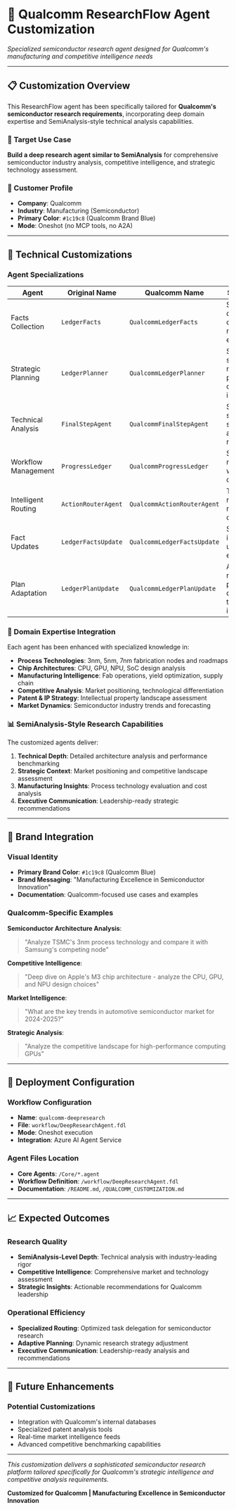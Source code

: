 # 🔷 Qualcomm ResearchFlow Agent Customization

*Specialized semiconductor research agent designed for Qualcomm's manufacturing and competitive intelligence needs*

---

## 📋 Customization Overview

This ResearchFlow agent has been specifically tailored for **Qualcomm's semiconductor research requirements**, incorporating deep domain expertise and SemiAnalysis-style technical analysis capabilities.

### 🎯 Target Use Case
**Build a deep research agent similar to SemiAnalysis** for comprehensive semiconductor industry analysis, competitive intelligence, and strategic technology assessment.

### 🏢 Customer Profile
- **Company**: Qualcomm
- **Industry**: Manufacturing (Semiconductor)
- **Primary Color**: `#1c19c8` (Qualcomm Brand Blue)
- **Mode**: Oneshot (no MCP tools, no A2A)

---

## 🔧 Technical Customizations

### Agent Specializations

| Agent | Original Name | Qualcomm Name | Specialization |
|-------|---------------|---------------|----------------|
| Facts Collection | `LedgerFacts` | `QualcommLedgerFacts` | Semiconductor domain fact collection with manufacturing expertise |
| Strategic Planning | `LedgerPlanner` | `QualcommLedgerPlanner` | Strategic semiconductor research planning with competitive intelligence |
| Technical Analysis | `FinalStepAgent` | `QualcommFinalStepAgent` | SemiAnalysis-style technical summarization and executive reporting |
| Workflow Management | `ProgressLedger` | `QualcommProgressLedger` | Semiconductor research workflow orchestration |
| Intelligent Routing | `ActionRouterAgent` | `QualcommActionRouterAgent` | Technical research task routing optimization |
| Fact Updates | `LedgerFactsUpdate` | `QualcommLedgerFactsUpdate` | Semiconductor intelligence updating and enhancement |
| Plan Adaptation | `LedgerPlanUpdate` | `QualcommLedgerPlanUpdate` | Adaptive research planning for complex technical investigations |

### 🧠 Domain Expertise Integration

Each agent has been enhanced with specialized knowledge in:

- **Process Technologies**: 3nm, 5nm, 7nm fabrication nodes and roadmaps
- **Chip Architectures**: CPU, GPU, NPU, SoC design analysis
- **Manufacturing Intelligence**: Fab operations, yield optimization, supply chain
- **Competitive Analysis**: Market positioning, technological differentiation
- **Patent & IP Strategy**: Intellectual property landscape assessment
- **Market Dynamics**: Semiconductor industry trends and forecasting

### 📊 SemiAnalysis-Style Research Capabilities

The customized agents deliver:

1. **Technical Depth**: Detailed architecture analysis and performance benchmarking
2. **Strategic Context**: Market positioning and competitive landscape assessment
3. **Manufacturing Insights**: Process technology evaluation and cost analysis
4. **Executive Communication**: Leadership-ready strategic recommendations

---

## 🎨 Brand Integration

### Visual Identity
- **Primary Brand Color**: `#1c19c8` (Qualcomm Blue)
- **Brand Messaging**: "Manufacturing Excellence in Semiconductor Innovation"
- **Documentation**: Qualcomm-focused use cases and examples

### Qualcomm-Specific Examples

**Semiconductor Architecture Analysis**:
> "Analyze TSMC's 3nm process technology and compare it with Samsung's competing node"

**Competitive Intelligence**:
> "Deep dive on Apple's M3 chip architecture - analyze the CPU, GPU, and NPU design choices"

**Market Intelligence**:
> "What are the key trends in automotive semiconductor market for 2024-2025?"

**Strategic Analysis**:
> "Analyze the competitive landscape for high-performance computing GPUs"

---

## 🚀 Deployment Configuration

### Workflow Configuration
- **Name**: `qualcomm-deepresearch`
- **File**: `workflow/DeepResearchAgent.fdl`
- **Mode**: Oneshot execution
- **Integration**: Azure AI Agent Service

### Agent Files Location
- **Core Agents**: `/Core/*.agent`
- **Workflow Definition**: `/workflow/DeepResearchAgent.fdl`
- **Documentation**: `/README.md`, `/QUALCOMM_CUSTOMIZATION.md`

---

## 📈 Expected Outcomes

### Research Quality
- **SemiAnalysis-Level Depth**: Technical analysis with industry-leading rigor
- **Competitive Intelligence**: Comprehensive market and technology assessment
- **Strategic Insights**: Actionable recommendations for Qualcomm leadership

### Operational Efficiency
- **Specialized Routing**: Optimized task delegation for semiconductor research
- **Adaptive Planning**: Dynamic research strategy adjustment
- **Executive Communication**: Leadership-ready analysis and recommendations

---

## 🔄 Future Enhancements

### Potential Customizations
- Integration with Qualcomm's internal databases
- Specialized patent analysis tools
- Real-time market intelligence feeds
- Advanced competitive benchmarking capabilities

---

*This customization delivers a sophisticated semiconductor research platform tailored specifically for Qualcomm's strategic intelligence and competitive analysis requirements.*

**Customized for Qualcomm | Manufacturing Excellence in Semiconductor Innovation**